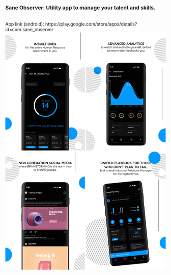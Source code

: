 ### Sane Observer: Utility app to manage your talent and skills.

<br>
App link (android): https://play.google.com/store/apps/details?id=com.sane_observer
<br>

<div>
   <div>
    <img src="https://github.com/MhtChawla/glimpse-of-mywork/blob/main/Saneobserver/1.png" width="250" />
    <img src="https://github.com/MhtChawla/glimpse-of-mywork/blob/main/Saneobserver/2.png" width="250" />
    <img src="https://github.com/MhtChawla/glimpse-of-mywork/blob/main/Saneobserver/3.png" width="250" />
    <img src="https://github.com/MhtChawla/glimpse-of-mywork/blob/main/Saneobserver/4.png" width="250" />
  </div>
</div>
